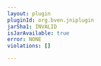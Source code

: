 ```yaml
---
layout: plugin
pluginId: org.bven.jniplugin
jarSha1: INVALID
isJarAvailable: true
error: NONE
violations: []

---
```

